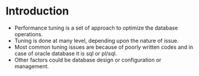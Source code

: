 # Introduction

* Performance tuning is a set of approach to optimize the database operations. 
* Tuning is done at many level, depending upon the nature of issue.
* Most common tuning issues are because of poorly written codes and in case of oracle database it is sql or pl/sql.
* Other factors could be database design or configuration or management.


